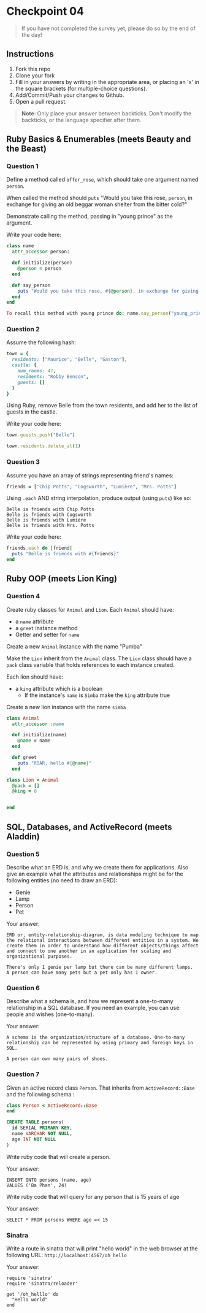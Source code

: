 # Checkpoint 04

> If you have not completed the survey yet,
please do so by the end of the day!

## Instructions

1. Fork this repo
2. Clone your fork
3. Fill in your answers by writing in the appropriate area, or placing an 'x' in
the square brackets (for multiple-choice questions).
4. Add/Commit/Push your changes to Github.
5. Open a pull request.

> **Note**: Only place your answer between backticks. Don't modify the backticks,
or the language specifier after them.

## Ruby Basics & Enumerables (meets Beauty and the Beast)

### Question 1

Define a method called `offer_rose`, which should take one argument named `person`.

When called the method should `puts` "Would you take this rose, `person`, in exchange for giving an old beggar woman shelter from the bitter cold?"

Demonstrate calling the method, passing in "young prince" as the argument.

Write your code here:
```ruby
class name
  attr_accessor person:

  def initialize(person)
    @person = person
  end

  def say_person
    puts "Would you take this rose, #{@person}, in exchange for giving an old beggar woman shelter from the bitter cold?"
  end
end

To recall this method with young prince do: name.say_person("young_prince")  
```

### Question 2

Assume the following hash:

```ruby
town = {
  residents: ["Maurice", "Belle", "Gaston"],
  castle: {
    num_rooms: 47,
    residents: "Robby Benson",
    guests: []
  }
}
```

Using Ruby, remove Belle from the town residents, and
add her to the list of guests in the castle.

Write your code here:
```ruby
town.guests.push("Belle")

town.residents.delete_at(1)
```

### Question 3

Assume you have an array of strings representing friend's names:

```ruby
friends = ["Chip Potts", "Cogsworth", "Lumière", "Mrs. Potts"]
```

Using `.each` AND string interpolation, produce output (using `puts`) like so:

```
Belle is friends with Chip Potts
Belle is friends with Cogsworth
Belle is friends with Lumière
Belle is friends with Mrs. Potts
```

Write your code here:
```ruby
friends.each do |friend|
  puts "Belle is friends with #{friends}"
end
```
## Ruby OOP (meets Lion King)

### Question 4

Create ruby classes for `Animal` and `Lion`.
Each `Animal` should have:

- a `name` attribute
- a `greet` instance method
- Getter and setter for `name`

Create a new `Animal` instance with the name "Pumba"

Make the `Lion` inherit from the `Animal` class.
The `Lion` class should have a `pack` class variable that holds references to each instance created.

Each lion should have:
- a `king` attribute which is a boolean
  - If the instance's `name` is `Simba` make the `king` attribute true

Create a new lion instance with the name `simba`

```ruby
class Animal
  attr_accessor :name

  def initialize(name)
    @name = name
  end

  def greet
    puts "ROAR, hello #{@name}"
  end

class Lion < Animal
  @pack = []
  @king = 0


end

```

## SQL, Databases, and ActiveRecord (meets Aladdin)

### Question 5

Describe what an ERD is, and why we create them for applications. Also give an
example what the attributes and relationships might be for the following
entities (no need to draw an ERD):
* Genie
* Lamp
* Person
* Pet

Your answer:
```
ERD or, entity-relationship-diagram, is data modeling technique to map the relational interactions between different entities in a system. We create them in order to understand how different objects/things affect and connect to one another in an application for scaling and organizational purposes.

There's only 1 genie per lamp but there can be many different lamps.
A person can have many pets but a pet only has 1 owner.
```

### Question 6

Describe what a schema is, and how we represent a one-to-many relationship in a
SQL database. If you need an example, you can use: people and wishes
(one-to-many).

Your answer:
```
A schema is the organization/structure of a database. One-to-many relationship can be represented by using primary and foreign keys in SQL.

A person can own many pairs of shoes.

```

### Question 7

Given an active record class `Person`. That inherits from `ActiveRecord::Base` and the following schema :
```ruby
class Person < ActiveRecord::Base
end
```

```sql
CREATE TABLE persons(
  id SERIAL PRIMARY KEY,
  name VARCHAR NOT NULL,
  age INT NOT NULL
)
```

Write ruby code that will create a person.

Your answer:
```
INSERT INTO persons (name, age)
VALUES ('Ba Phan', 24)
```

Write ruby code that will query for any person that is 15 years of age

Your answer:
```
SELECT * FROM persons WHERE age =< 15
```

### Sinatra

Write a route in sinatra that will print "hello world" in the web browser at the following URL: `http://localhost:4567/oh_hello`

Your answer:
```
require 'sinatra'
require 'sinatra/reloader'

get '/oh_helllo' do
  "Hello world"
end
```
